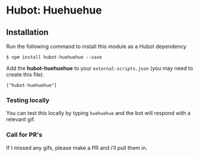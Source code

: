 # Hubot: Huehuehue

## Installation

Run the following command to install this module as a Hubot dependency

```
$ npm install hubot-huehuehue --save
```

Add the **hubot-huehuehue** to your `external-scripts.json` (you may need to create this file).

```
["hubot-huehuehue"]
```

### Testing locally

You can test this locally by typing `huehuehue` and the bot will respond with a relevant gif.


### Call for PR's

If I missed any gifs, please make a PR and i'll pull them in.
